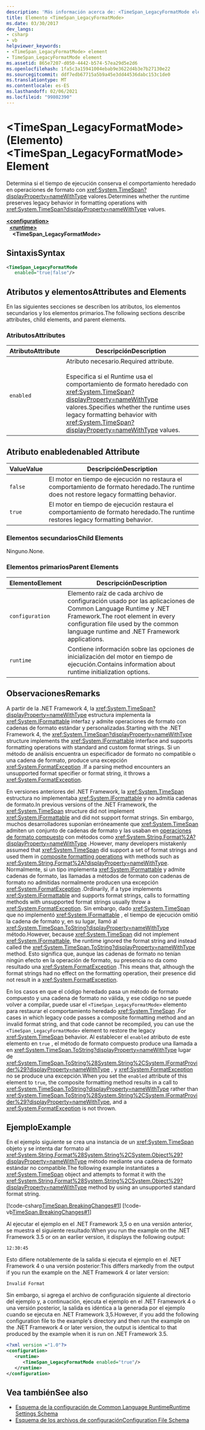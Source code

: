 ```yaml
---
description: 'Más información acerca de: <TimeSpan_LegacyFormatMode elemento>'
title: Elemento <TimeSpan_LegacyFormatMode>
ms.date: 03/30/2017
dev_langs:
- csharp
- vb
helpviewer_keywords:
- <TimeSpan_LegacyFormatMode> element
- TimeSpan_LegacyFormatMode element
ms.assetid: 865e7207-d050-4442-b574-57ea29d5e2d6
ms.openlocfilehash: 1fa5c3a15941004ebab9e3622d4b3e7b27130e22
ms.sourcegitcommit: ddf7edb67715a5b9a45e3dd44536dabc153c1de0
ms.translationtype: MT
ms.contentlocale: es-ES
ms.lasthandoff: 02/06/2021
ms.locfileid: "99802390"
---
```

# <a name="timespan_legacyformatmode-element"></a><span data-ttu-id="237bb-103">\<TimeSpan_LegacyFormatMode> (Elemento)</span><span class="sxs-lookup"><span data-stu-id="237bb-103">\<TimeSpan_LegacyFormatMode> Element</span></span>

<span data-ttu-id="237bb-104">Determina si el tiempo de ejecución conserva el comportamiento heredado en operaciones de formato con <xref:System.TimeSpan?displayProperty=nameWithType> valores.</span><span class="sxs-lookup"><span data-stu-id="237bb-104">Determines whether the runtime preserves legacy behavior in formatting operations with <xref:System.TimeSpan?displayProperty=nameWithType> values.</span></span>

[**\<configuration>**](../configuration-element.md)\
&nbsp;&nbsp;[**\<runtime>**](runtime-element.md)\
&nbsp;&nbsp;&nbsp;&nbsp;**\<TimeSpan_LegacyFormatMode>**  

## <a name="syntax"></a><span data-ttu-id="237bb-105">Sintaxis</span><span class="sxs-lookup"><span data-stu-id="237bb-105">Syntax</span></span>

```xml
<TimeSpan_LegacyFormatMode
   enabled="true|false"/>
```

## <a name="attributes-and-elements"></a><span data-ttu-id="237bb-106">Atributos y elementos</span><span class="sxs-lookup"><span data-stu-id="237bb-106">Attributes and Elements</span></span>

<span data-ttu-id="237bb-107">En las siguientes secciones se describen los atributos, los elementos secundarios y los elementos primarios.</span><span class="sxs-lookup"><span data-stu-id="237bb-107">The following sections describe attributes, child elements, and parent elements.</span></span>

### <a name="attributes"></a><span data-ttu-id="237bb-108">Atributos</span><span class="sxs-lookup"><span data-stu-id="237bb-108">Attributes</span></span>

|<span data-ttu-id="237bb-109">Atributo</span><span class="sxs-lookup"><span data-stu-id="237bb-109">Attribute</span></span>|<span data-ttu-id="237bb-110">Descripción</span><span class="sxs-lookup"><span data-stu-id="237bb-110">Description</span></span>|
|---------------|-----------------|
|`enabled`|<span data-ttu-id="237bb-111">Atributo necesario.</span><span class="sxs-lookup"><span data-stu-id="237bb-111">Required attribute.</span></span><br /><br /> <span data-ttu-id="237bb-112">Especifica si el Runtime usa el comportamiento de formato heredado con <xref:System.TimeSpan?displayProperty=nameWithType> valores.</span><span class="sxs-lookup"><span data-stu-id="237bb-112">Specifies whether the runtime uses legacy formatting behavior with <xref:System.TimeSpan?displayProperty=nameWithType> values.</span></span>|

## <a name="enabled-attribute"></a><span data-ttu-id="237bb-113">Atributo enabled</span><span class="sxs-lookup"><span data-stu-id="237bb-113">enabled Attribute</span></span>

|<span data-ttu-id="237bb-114">Value</span><span class="sxs-lookup"><span data-stu-id="237bb-114">Value</span></span>|<span data-ttu-id="237bb-115">Descripción</span><span class="sxs-lookup"><span data-stu-id="237bb-115">Description</span></span>|
|-----------|-----------------|
|`false`|<span data-ttu-id="237bb-116">El motor en tiempo de ejecución no restaura el comportamiento de formato heredado.</span><span class="sxs-lookup"><span data-stu-id="237bb-116">The runtime does not restore legacy formatting behavior.</span></span>|
|`true`|<span data-ttu-id="237bb-117">El motor en tiempo de ejecución restaura el comportamiento de formato heredado.</span><span class="sxs-lookup"><span data-stu-id="237bb-117">The runtime restores legacy formatting behavior.</span></span>|

### <a name="child-elements"></a><span data-ttu-id="237bb-118">Elementos secundarios</span><span class="sxs-lookup"><span data-stu-id="237bb-118">Child Elements</span></span>

<span data-ttu-id="237bb-119">Ninguno.</span><span class="sxs-lookup"><span data-stu-id="237bb-119">None.</span></span>

### <a name="parent-elements"></a><span data-ttu-id="237bb-120">Elementos primarios</span><span class="sxs-lookup"><span data-stu-id="237bb-120">Parent Elements</span></span>

|<span data-ttu-id="237bb-121">Elemento</span><span class="sxs-lookup"><span data-stu-id="237bb-121">Element</span></span>|<span data-ttu-id="237bb-122">Descripción</span><span class="sxs-lookup"><span data-stu-id="237bb-122">Description</span></span>|
|-------------|-----------------|
|`configuration`|<span data-ttu-id="237bb-123">Elemento raíz de cada archivo de configuración usado por las aplicaciones de Common Language Runtime y .NET Framework.</span><span class="sxs-lookup"><span data-stu-id="237bb-123">The root element in every configuration file used by the common language runtime and .NET Framework applications.</span></span>|
|`runtime`|<span data-ttu-id="237bb-124">Contiene información sobre las opciones de inicialización del motor en tiempo de ejecución.</span><span class="sxs-lookup"><span data-stu-id="237bb-124">Contains information about runtime initialization options.</span></span>|

## <a name="remarks"></a><span data-ttu-id="237bb-125">Observaciones</span><span class="sxs-lookup"><span data-stu-id="237bb-125">Remarks</span></span>

<span data-ttu-id="237bb-126">A partir de la .NET Framework 4, la <xref:System.TimeSpan?displayProperty=nameWithType> estructura implementa la <xref:System.IFormattable> interfaz y admite operaciones de formato con cadenas de formato estándar y personalizadas.</span><span class="sxs-lookup"><span data-stu-id="237bb-126">Starting with the .NET Framework 4, the <xref:System.TimeSpan?displayProperty=nameWithType> structure implements the <xref:System.IFormattable> interface and supports formatting operations with standard and custom format strings.</span></span> <span data-ttu-id="237bb-127">Si un método de análisis encuentra un especificador de formato no compatible o una cadena de formato, produce una excepción <xref:System.FormatException> .</span><span class="sxs-lookup"><span data-stu-id="237bb-127">If a parsing method encounters an unsupported format specifier or format string, it throws a <xref:System.FormatException>.</span></span>

<span data-ttu-id="237bb-128">En versiones anteriores del .NET Framework, la <xref:System.TimeSpan> estructura no implementaba <xref:System.IFormattable> y no admitía cadenas de formato.</span><span class="sxs-lookup"><span data-stu-id="237bb-128">In previous versions of the .NET Framework, the <xref:System.TimeSpan> structure did not implement <xref:System.IFormattable> and did not support format strings.</span></span> <span data-ttu-id="237bb-129">Sin embargo, muchos desarrolladores suponían erróneamente que <xref:System.TimeSpan> admiten un conjunto de cadenas de formato y las usaban en [operaciones de formato compuesto](../../../../standard/base-types/composite-formatting.md) con métodos como <xref:System.String.Format%2A?displayProperty=nameWithType> .</span><span class="sxs-lookup"><span data-stu-id="237bb-129">However, many developers mistakenly assumed that <xref:System.TimeSpan> did support a set of format strings and used them in [composite formatting operations](../../../../standard/base-types/composite-formatting.md) with methods such as <xref:System.String.Format%2A?displayProperty=nameWithType>.</span></span> <span data-ttu-id="237bb-130">Normalmente, si un tipo implementa <xref:System.IFormattable> y admite cadenas de formato, las llamadas a métodos de formato con cadenas de formato no admitidas normalmente producen una excepción <xref:System.FormatException> .</span><span class="sxs-lookup"><span data-stu-id="237bb-130">Ordinarily, if a type implements <xref:System.IFormattable> and supports format strings, calls to formatting methods with unsupported format strings usually throw a <xref:System.FormatException>.</span></span> <span data-ttu-id="237bb-131">Sin embargo, dado <xref:System.TimeSpan> que no implementó <xref:System.IFormattable> , el tiempo de ejecución omitió la cadena de formato y, en su lugar, llamó al <xref:System.TimeSpan.ToString?displayProperty=nameWithType> método.</span><span class="sxs-lookup"><span data-stu-id="237bb-131">However, because <xref:System.TimeSpan> did not implement <xref:System.IFormattable>, the runtime ignored the format string and instead called the <xref:System.TimeSpan.ToString?displayProperty=nameWithType> method.</span></span> <span data-ttu-id="237bb-132">Esto significa que, aunque las cadenas de formato no tenían ningún efecto en la operación de formato, su presencia no da como resultado una <xref:System.FormatException> .</span><span class="sxs-lookup"><span data-stu-id="237bb-132">This means that, although the format strings had no effect on the formatting operation, their presence did not result in a <xref:System.FormatException>.</span></span>

<span data-ttu-id="237bb-133">En los casos en que el código heredado pasa un método de formato compuesto y una cadena de formato no válida, y ese código no se puede volver a compilar, puede usar el `<TimeSpan_LegacyFormatMode>` elemento para restaurar el comportamiento heredado <xref:System.TimeSpan> .</span><span class="sxs-lookup"><span data-stu-id="237bb-133">For cases in which legacy code passes a composite formatting method and an invalid format string, and that code cannot be recompiled, you can use the `<TimeSpan_LegacyFormatMode>` element to restore the legacy <xref:System.TimeSpan> behavior.</span></span> <span data-ttu-id="237bb-134">Al establecer el `enabled` atributo de este elemento en `true` , el método de formato compuesto produce una llamada a en <xref:System.TimeSpan.ToString?displayProperty=nameWithType> lugar de <xref:System.TimeSpan.ToString%28System.String%2CSystem.IFormatProvider%29?displayProperty=nameWithType> , y <xref:System.FormatException> no se produce una excepción.</span><span class="sxs-lookup"><span data-stu-id="237bb-134">When you set the `enabled` attribute of this element to `true`, the composite formatting method results in a call to <xref:System.TimeSpan.ToString?displayProperty=nameWithType> rather than <xref:System.TimeSpan.ToString%28System.String%2CSystem.IFormatProvider%29?displayProperty=nameWithType>, and a <xref:System.FormatException> is not thrown.</span></span>

## <a name="example"></a><span data-ttu-id="237bb-135">Ejemplo</span><span class="sxs-lookup"><span data-stu-id="237bb-135">Example</span></span>

<span data-ttu-id="237bb-136">En el ejemplo siguiente se crea una instancia de un <xref:System.TimeSpan> objeto y se intenta dar formato al <xref:System.String.Format%28System.String%2CSystem.Object%29?displayProperty=nameWithType> método mediante una cadena de formato estándar no compatible.</span><span class="sxs-lookup"><span data-stu-id="237bb-136">The following example instantiates a <xref:System.TimeSpan> object and attempts to format it with the <xref:System.String.Format%28System.String%2CSystem.Object%29?displayProperty=nameWithType> method by using an unsupported standard format string.</span></span>

[!code-csharp[TimeSpan.BreakingChanges#1](../../../../../samples/snippets/csharp/VS_Snippets_CLR/timespan.breakingchanges/cs/legacyformatmode1.cs#1)]
[!code-vb[TimeSpan.BreakingChanges#1](../../../../../samples/snippets/visualbasic/VS_Snippets_CLR/timespan.breakingchanges/vb/legacyformatmode1.vb#1)]

<span data-ttu-id="237bb-137">Al ejecutar el ejemplo en el .NET Framework 3,5 o en una versión anterior, se muestra el siguiente resultado:</span><span class="sxs-lookup"><span data-stu-id="237bb-137">When you run the example on the .NET Framework 3.5 or on an earlier version, it displays the following output:</span></span>

```console
12:30:45
```

<span data-ttu-id="237bb-138">Esto difiere notablemente de la salida si ejecuta el ejemplo en el .NET Framework 4 o una versión posterior:</span><span class="sxs-lookup"><span data-stu-id="237bb-138">This differs markedly from the output if you run the example on the .NET Framework 4 or later version:</span></span>

```console
Invalid Format
```

<span data-ttu-id="237bb-139">Sin embargo, si agrega el archivo de configuración siguiente al directorio del ejemplo y, a continuación, ejecuta el ejemplo en el .NET Framework 4 o una versión posterior, la salida es idéntica a la generada por el ejemplo cuando se ejecuta en .NET Framework 3,5.</span><span class="sxs-lookup"><span data-stu-id="237bb-139">However, if you add the following configuration file to the example's directory and then run the example on the .NET Framework 4 or later version, the output is identical to that produced by the example when it is run on .NET Framework 3.5.</span></span>

```xml
<?xml version ="1.0"?>
<configuration>
   <runtime>
      <TimeSpan_LegacyFormatMode enabled="true"/>
   </runtime>
</configuration>
```

## <a name="see-also"></a><span data-ttu-id="237bb-140">Vea también</span><span class="sxs-lookup"><span data-stu-id="237bb-140">See also</span></span>

- [<span data-ttu-id="237bb-141">Esquema de la configuración de Common Language Runtime</span><span class="sxs-lookup"><span data-stu-id="237bb-141">Runtime Settings Schema</span></span>](index.md)
- [<span data-ttu-id="237bb-142">Esquema de los archivos de configuración</span><span class="sxs-lookup"><span data-stu-id="237bb-142">Configuration File Schema</span></span>](../index.md)
